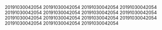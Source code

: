 20191030042054
20191030042054
20191030042054
20191030042054
20191030042054
20191030042054
20191030042054
20191030042054
20191030042054
20191030042054
20191030042054
20191030042054
20191030042054
20191030042054
20191030042054

